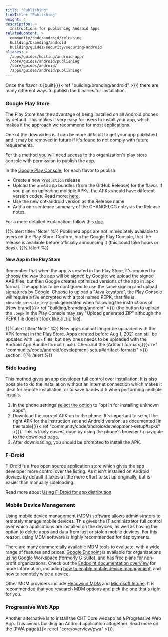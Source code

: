 ```yaml
---
title: "Publishing"
linkTitle: "Publishing"
weight: 4
description: >
  Instructions for publishing Android Apps
relatedContent: >
  community/code/android/releasing
  building/branding/android
  building/guides/security/securing-android
aliases: >
  /apps/guides/hosting/android-app/
  /core/guides/android/publishing
  /core/guides/android/
  /apps/guides/android/publishing/
---
```


Once the flavor is [built]({{< ref "building/branding/android" >}}) there are many different ways to publish the binaries for installation.

### Google Play Store

The Play Store has the advantage of being installed on all Android phones by default. This makes it very easy for users to install your app, which makes it the approach we recommend for most applications.

One of the downsides is it can be more difficult to get your app published and it may be removed in future if it's found to not comply with future requirements.

For this method you will need access to the organization's play store console with permission to publish the app.

In the [Google Play Console](https://play.google.com/console), for each flavor to publish:
  - Create a new `Production` release
  - Upload the `arm64` app bundles (from the GitHub Release) for the flavor. If you plan on uploading multiple APKs, the APKs should have different version codes. Read more: [here](https://developer.android.com/google/play/publishing/multiple-apks#Rules).
  - Use the new cht-android version as the Release name
  - Add a one sentence summary of the CHANGELOG entry as the Release notes.

For a more detailed explanation, follow this [doc](https://support.google.com/googleplay/android-developer/answer/9859751?hl=en).

{{% alert title="Note" %}}
Published apps are not immediately available to users on the Play Store. Confirm, via the Google Play Console, that the release is available before officially announcing it (this could take hours or days).
{{% /alert %}}

#### New App in the Play Store

Remember that when the app is created in the Play Store, it's required to choose the way the app will be signed by Google: we upload the signed AAB files, but then Google creates optimized versions of the app in .apk format. The app has to be configured to use the same signing and upload signatures by Google. Choose to upload a "Java keystore", the Play Console will require a file encrypted with a tool named PEPK, that file is `<brand>_private_key.pepk` generated when following the instructions of [New brand]({{< ref "building/branding/android" >}}) (the button to upload the `.pepk` in the Play Console may say "Upload generated ZIP" although the PEPK file doesn't look like a .zip file).

{{% alert title="Note" %}}
New apps cannot longer be uploaded with the APK format in the Play Store. Apps created before Aug 1, 2021 can still be updated with `.apk` files, but new ones needs to be uploaded with the Android App Bundle format (`.aab`). Checkout the [Artifact formats]({{< ref "community/code/android/development-setup#artifact-formats" >}}) section.
{{% /alert %}}

### Side loading

This method gives an app developer full control over installation. It is also possible to do the installation without an internet connection which makes it ideal for remote installation, or to save bandwidth when performing multiple installs.

1. In the phone settings [select the option](https://developer.android.com/distribute/marketing-tools/alternative-distribution#unknown-sources) to "opt in for installing unknown apps".
2. Download the correct APK on to the phone. It's important to select the right APK for the instruction set and Android version, as documented [in this table]({{< ref "community/code/android/development-setup#apks" >}}).  This is likely easiest done by using the phone's browser to navigate to the download page.
3. After downloading, you should be prompted to install the APK.

### F-Droid

F-Droid is a free open source application store which gives the app developer more control over the listing. As it isn't installed on Android devices by default it takes a little more effort to set up originally, but is easier than manually sideloading.

Read more about [Using F-Droid for app distribution](https://medic.org/stories/using-f-droid-for-app-distribution-a-product-experiment/).

### Mobile Device Management

Using mobile device management (MDM) software allows administrators to remotely manage mobile devices. This gives the IT administrator full control over which applications are installed on the devices, as well as having the option to delete apps and data from lost or stolen mobile devices. For this reason, using MDM software is highly recommended for deployments.

There are many commercially available MDM tools to evaluate, with a wide range of features and prices. [Google Endpoint](https://workspace.google.com/intl/en_us/products/admin/endpoint/) is available for organizations using Google Workspace (formerly G Suite), and has free plans for non-profit organizations. Check out the [Endpoint documentation overview](https://support.google.com/a/answer/1734200) for more information, including [how to enable mobile device management](https://support.google.com/a/answer/7400753), and [how to remotely wipe a device](https://support.google.com/a/answer/173390).

Other MDM providers include [Headwind MDM](https://h-mdm.com/) and [Microsoft Intune](https://docs.microsoft.com/en-us/mem/intune/). It is recommended that you research MDM options and pick the one that's right for you.

### Progressive Web App

Another alternative is to install the CHT Core webapp as a Progressive Web App. This avoids building an Android application altogether. Read more on the [PWA page]({{< relref "core/overview/pwa" >}}).
